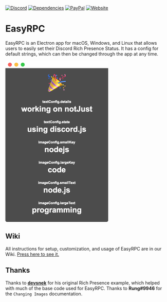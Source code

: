 [![Discord](https://img.shields.io/discord/268970339948691456.svg?style=flat-square&colorB=7289DA)](https://discord.gg/MpnbrX7)
[![Dependencies](https://img.shields.io/david/justdotJS/EasyRPC.svg?style=flat-square)]()
[![PayPal](https://img.shields.io/badge/donate-paypal-003087.svg?style=flat-square)](https://dotjs.party/donate)
[![Website](https://img.shields.io/badge/go_to-site-000000.svg?style=flat-square)](https://dotjs.party)

# EasyRPC
EasyRPC is an Electron app for macOS, Windows, and Linux that allows users to easily set their Discord Rich Presence Status.
It has a config for default strings, which can then be changed through the app at any time.

[![Example](example.png)]()

## Wiki
All instructions for setup, customization, and usage of EasyRPC are in our Wiki. [Press here to see it.](https://github.com/justdotJS/EasyRPC/wiki/)

## Thanks
Thanks to **[devsnek](https://github.com/devsnek)** for his original Rich Presence example, which helped with much of the base code used for EasyRPC.
Thanks to **Rung#9946** for the `Changing Images` documentation.
